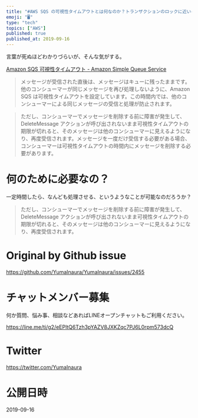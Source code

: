 ```yaml
---
title: "#AWS SQS の可視性タイムアウトとは何なのか？トランザクションのロックに近いイメージなのかもしれない。"
emoji: "🖥"
type: "tech"
topics: ["AWS"]
published: true
published_at: 2019-09-16
---
```


言葉が死ぬほどわかりづらいが、そんな気がする。

[Amazon SQS 可視性タイムアウト - Amazon Simple Queue Service](https://docs.aws.amazon.com/ja_jp/AWSSimpleQueueService/latest/SQSDeveloperGuide/sqs-visibility-timeout.html)

>メッセージが受信された直後は、メッセージはキューに残ったままです。他のコンシューマーが同じメッセージを再び処理しないように、Amazon SQS は可視性タイムアウトを設定しています。この時間内では、他のコンシューマーによる同じメッセージの受信と処理が防止されます。

>ただし、コンシューマーでメッセージを削除する前に障害が発生して、DeleteMessage アクションが呼び出されないまま可視性タイムアウトの期限が切れると、そのメッセージは他のコンシューマーに見えるようになり、再度受信されます。メッセージを一度だけ受信する必要がある場合、コンシューマーは可視性タイムアウトの時間内にメッセージを削除する必要があります。

# 何のために必要なの？

一定時間したら、なんども処理させる、というようなことが可能なのだろうか？

>ただし、コンシューマーでメッセージを削除する前に障害が発生して、DeleteMessage アクションが呼び出されないまま可視性タイムアウトの期限が切れると、そのメッセージは他のコンシューマーに見えるようになり、再度受信されます。

# Original by Github issue

https://github.com/YumaInaura/YumaInaura/issues/2455








<!-- Update From Qiita API -->

# チャットメンバー募集


何か質問、悩み事、相談などあればLINEオープンチャットもご利用ください。

https://line.me/ti/g2/eEPltQ6Tzh3pYAZV8JXKZqc7PJ6L0rpm573dcQ





# Twitter


https://twitter.com/YumaInaura


<!-- Update From Qiita API -->



# 公開日時

2019-09-16
